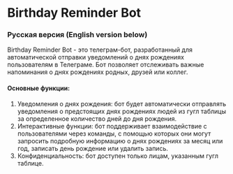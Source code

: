 # Birthday Reminder Bot 
###  Русская версия (English version below)
Birthday Reminder Bot - это телеграм-бот, разработанный для автоматической отправки уведомлений о днях рождениях пользователям в Телеграме. Бот позволяет отслеживать важные напоминания о днях рождениях родных, друзей или коллег.

#### Основные функции:
1. Уведомления о днях рождения: бот будет автоматически отправлять уведомления о предстоящих днях рождениях людей из гугл таблицы за определенное количество дней до дня рождения.
2. Интерактивные функции: бот поддерживает взаимодействие с пользователями через команды, с помощью которых они могут запросить подробную информацию о днях рождениях за месяц или год, записать день рождение или удалить запись.
3. Конфиденциальность: бот доступен только лицам, указанным гугл таблице.


